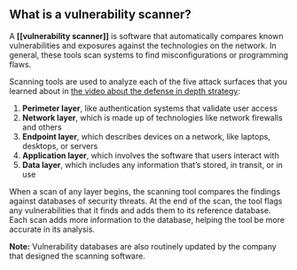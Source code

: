 ## What is a vulnerability scanner?

A **[[vulnerability scanner]]** is software that automatically compares known vulnerabilities and exposures against the technologies on the network. In general, these tools scan systems to find misconfigurations or programming flaws.

Scanning tools are used to analyze each of the five attack surfaces that you learned about in [the video about the defense in depth strategy](https://www.coursera.org/learn/assets-threats-and-vulnerabilities/lecture/IdvXj/defense-in-depth-strategy):

1. **Perimeter layer**, like authentication systems that validate user access
2. **Network layer**, which is made up of technologies like network firewalls and others
3. **Endpoint layer**, which describes devices on a network, like laptops, desktops, or servers
4. **Application layer**, which involves the software that users interact with
5. **Data layer**, which includes any information that’s stored, in transit, or in use

When a scan of any layer begins, the scanning tool compares the findings against databases of security threats. At the end of the scan, the tool flags any vulnerabilities that it finds and adds them to its reference database. Each scan adds more information to the database, helping the tool be more accurate in its analysis.

**Note:** Vulnerability databases are also routinely updated by the company that designed the scanning software.
